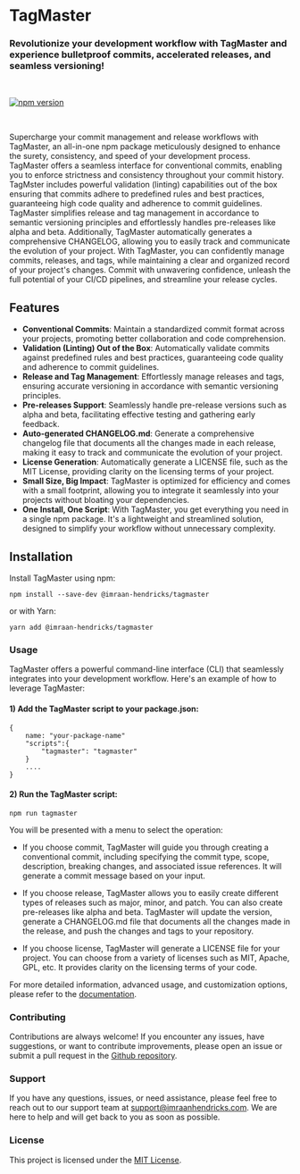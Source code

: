 # TagMaster

### Revolutionize your development workflow with TagMaster and experience bulletproof commits, accelerated releases, and seamless versioning!

<br />

[![npm version](https://img.shields.io/npm/v/tagmaster.svg)](https://www.npmjs.com/package/@imraan-hendricks/tagmaster)

<br />

Supercharge your commit management and release workflows with TagMaster, an all-in-one npm package meticulously designed to enhance the surety, consistency, and speed of your development process. TagMaster offers a seamless interface for conventional commits, enabling you to enforce strictness and consistency throughout your commit history. TagMster includes powerful validation (linting) capabilities out of the box ensuring that commits adhere to predefined rules and best practices, guaranteeing high code quality and adherence to commit guidelines. TagMaster simplifies release and tag management in accordance to semantic versioning principles and effortlessly handles pre-releases like alpha and beta. Additionally, TagMaster automatically generates a comprehensive CHANGELOG, allowing you to easily track and communicate the evolution of your project. With TagMaster, you can confidently manage commits, releases, and tags, while maintaining a clear and organized record of your project's changes. Commit with unwavering confidence, unleash the full potential of your CI/CD pipelines, and streamline your release cycles.

## Features

- **Conventional Commits**: Maintain a standardized commit format across your projects, promoting better collaboration and code comprehension.
- **Validation (Linting) Out of the Box**: Automatically validate commits against predefined rules and best practices, guaranteeing code quality and adherence to commit guidelines.
- **Release and Tag Management**: Effortlessly manage releases and tags, ensuring accurate versioning in accordance with semantic versioning principles.
- **Pre-releases Support**: Seamlessly handle pre-release versions such as alpha and beta, facilitating effective testing and gathering early feedback.
- **Auto-generated CHANGELOG.md**: Generate a comprehensive changelog file that documents all the changes made in each release, making it easy to track and communicate the evolution of your project.
- **License Generation**: Automatically generate a LICENSE file, such as the MIT License, providing clarity on the licensing terms of your project.
- **Small Size, Big Impact**: TagMaster is optimized for efficiency and comes with a small footprint, allowing you to integrate it seamlessly into your projects without bloating your dependencies.
- **One Install, One Script**: With TagMaster, you get everything you need in a single npm package. It's a lightweight and streamlined solution, designed to simplify your workflow without unnecessary complexity.

## Installation

Install TagMaster using npm:

```shell
npm install --save-dev @imraan-hendricks/tagmaster
```

or with Yarn:

```shell
yarn add @imraan-hendricks/tagmaster
```

### Usage

TagMaster offers a powerful command-line interface (CLI) that seamlessly integrates into your development workflow. Here's an example of how to leverage TagMaster:

#### 1) Add the TagMaster script to your package.json:

```
{
    name: "your-package-name"
    "scripts":{
        "tagmaster": "tagmaster"
    }
    ....
}
```

#### 2) Run the TagMaster script:

```
npm run tagmaster
```

You will be presented with a menu to select the operation:

- If you choose commit, TagMaster will guide you through creating a conventional commit, including specifying the commit type, scope, description, breaking changes, and associated issue references. It will generate a commit message based on your input.

- If you choose release, TagMaster allows you to easily create different types of releases such as major, minor, and patch. You can also create pre-releases like alpha and beta. TagMaster will update the version, generate a CHANGELOG.md file that documents all the changes made in the release, and push the changes and tags to your repository.

- If you choose license, TagMaster will generate a LICENSE file for your project. You can choose from a variety of licenses such as MIT, Apache, GPL, etc. It provides clarity on the licensing terms of your code.

For more detailed information, advanced usage, and customization options, please refer to the [documentation](https://github.com/Imraan-Hendricks/tagmaster).

### Contributing

Contributions are always welcome! If you encounter any issues, have suggestions, or want to contribute improvements, please open an issue or submit a pull request in the [Github repository](https://github.com/Imraan-Hendricks/tagmaster).

### Support

If you have any questions, issues, or need assistance, please feel free to reach out to our support team at support@imraanhendricks.com. We are here to help and will get back to you as soon as possible.

### License

This project is licensed under the [MIT License](https://github.com/Imraan-Hendricks/tagmaster/blob/main/LICENSE).
